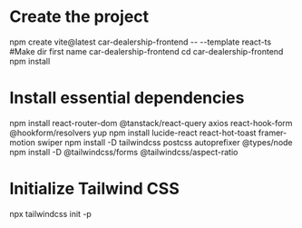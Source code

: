 # Create the project
npm create vite@latest car-dealership-frontend -- --template react-ts
#Make dir first name car-dealership-frontend
cd car-dealership-frontend
npm install

# Install essential dependencies
npm install react-router-dom @tanstack/react-query axios react-hook-form @hookform/resolvers yup
npm install lucide-react react-hot-toast framer-motion swiper
npm install -D tailwindcss postcss autoprefixer @types/node
npm install -D @tailwindcss/forms @tailwindcss/aspect-ratio

# Initialize Tailwind CSS
npx tailwindcss init -p
